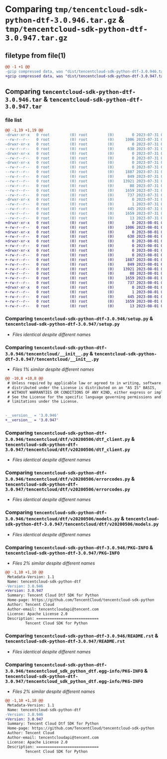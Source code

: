 # Comparing `tmp/tencentcloud-sdk-python-dtf-3.0.946.tar.gz` & `tmp/tencentcloud-sdk-python-dtf-3.0.947.tar.gz`

## filetype from file(1)

```diff
@@ -1 +1 @@
-gzip compressed data, was "dist/tencentcloud-sdk-python-dtf-3.0.946.tar", last modified: Mon Jul 31 00:25:18 2023, max compression
+gzip compressed data, was "dist/tencentcloud-sdk-python-dtf-3.0.947.tar", last modified: Tue Aug  1 00:36:27 2023, max compression
```

## Comparing `tencentcloud-sdk-python-dtf-3.0.946.tar` & `tencentcloud-sdk-python-dtf-3.0.947.tar`

### file list

```diff
@@ -1,19 +1,19 @@
-drwxr-xr-x   0 root         (0) root         (0)        0 2023-07-31 00:25:18.000000 tencentcloud-sdk-python-dtf-3.0.946/
--rw-r--r--   0 root         (0) root         (0)     1006 2023-07-31 00:25:18.000000 tencentcloud-sdk-python-dtf-3.0.946/setup.py
-drwxr-xr-x   0 root         (0) root         (0)        0 2023-07-31 00:25:18.000000 tencentcloud-sdk-python-dtf-3.0.946/tencentcloud/
--rw-r--r--   0 root         (0) root         (0)      630 2023-07-31 00:25:18.000000 tencentcloud-sdk-python-dtf-3.0.946/tencentcloud/__init__.py
-drwxr-xr-x   0 root         (0) root         (0)        0 2023-07-31 00:25:18.000000 tencentcloud-sdk-python-dtf-3.0.946/tencentcloud/dtf/
--rw-r--r--   0 root         (0) root         (0)        0 2023-07-31 00:25:18.000000 tencentcloud-sdk-python-dtf-3.0.946/tencentcloud/dtf/__init__.py
-drwxr-xr-x   0 root         (0) root         (0)        0 2023-07-31 00:25:18.000000 tencentcloud-sdk-python-dtf-3.0.946/tencentcloud/dtf/v20200506/
--rw-r--r--   0 root         (0) root         (0)        0 2023-07-31 00:25:18.000000 tencentcloud-sdk-python-dtf-3.0.946/tencentcloud/dtf/v20200506/__init__.py
--rw-r--r--   0 root         (0) root         (0)     1887 2023-07-31 00:25:18.000000 tencentcloud-sdk-python-dtf-3.0.946/tencentcloud/dtf/v20200506/dtf_client.py
--rw-r--r--   0 root         (0) root         (0)      849 2023-07-31 00:25:18.000000 tencentcloud-sdk-python-dtf-3.0.946/tencentcloud/dtf/v20200506/errorcodes.py
--rw-r--r--   0 root         (0) root         (0)    13921 2023-07-31 00:25:18.000000 tencentcloud-sdk-python-dtf-3.0.946/tencentcloud/dtf/v20200506/models.py
--rw-r--r--   0 root         (0) root         (0)       88 2023-07-31 00:25:18.000000 tencentcloud-sdk-python-dtf-3.0.946/setup.cfg
--rw-r--r--   0 root         (0) root         (0)     1659 2023-07-31 00:25:18.000000 tencentcloud-sdk-python-dtf-3.0.946/PKG-INFO
--rw-r--r--   0 root         (0) root         (0)      737 2023-07-31 00:25:18.000000 tencentcloud-sdk-python-dtf-3.0.946/README.rst
-drwxr-xr-x   0 root         (0) root         (0)        0 2023-07-31 00:25:18.000000 tencentcloud-sdk-python-dtf-3.0.946/tencentcloud_sdk_python_dtf.egg-info/
--rw-r--r--   0 root         (0) root         (0)        1 2023-07-31 00:25:18.000000 tencentcloud-sdk-python-dtf-3.0.946/tencentcloud_sdk_python_dtf.egg-info/dependency_links.txt
--rw-r--r--   0 root         (0) root         (0)      445 2023-07-31 00:25:18.000000 tencentcloud-sdk-python-dtf-3.0.946/tencentcloud_sdk_python_dtf.egg-info/SOURCES.txt
--rw-r--r--   0 root         (0) root         (0)     1659 2023-07-31 00:25:18.000000 tencentcloud-sdk-python-dtf-3.0.946/tencentcloud_sdk_python_dtf.egg-info/PKG-INFO
--rw-r--r--   0 root         (0) root         (0)       13 2023-07-31 00:25:18.000000 tencentcloud-sdk-python-dtf-3.0.946/tencentcloud_sdk_python_dtf.egg-info/top_level.txt
+drwxr-xr-x   0 root         (0) root         (0)        0 2023-08-01 00:36:27.000000 tencentcloud-sdk-python-dtf-3.0.947/
+-rw-r--r--   0 root         (0) root         (0)     1006 2023-08-01 00:36:27.000000 tencentcloud-sdk-python-dtf-3.0.947/setup.py
+drwxr-xr-x   0 root         (0) root         (0)        0 2023-08-01 00:36:27.000000 tencentcloud-sdk-python-dtf-3.0.947/tencentcloud/
+-rw-r--r--   0 root         (0) root         (0)      630 2023-08-01 00:36:27.000000 tencentcloud-sdk-python-dtf-3.0.947/tencentcloud/__init__.py
+drwxr-xr-x   0 root         (0) root         (0)        0 2023-08-01 00:36:27.000000 tencentcloud-sdk-python-dtf-3.0.947/tencentcloud/dtf/
+-rw-r--r--   0 root         (0) root         (0)        0 2023-08-01 00:36:27.000000 tencentcloud-sdk-python-dtf-3.0.947/tencentcloud/dtf/__init__.py
+drwxr-xr-x   0 root         (0) root         (0)        0 2023-08-01 00:36:27.000000 tencentcloud-sdk-python-dtf-3.0.947/tencentcloud/dtf/v20200506/
+-rw-r--r--   0 root         (0) root         (0)        0 2023-08-01 00:36:27.000000 tencentcloud-sdk-python-dtf-3.0.947/tencentcloud/dtf/v20200506/__init__.py
+-rw-r--r--   0 root         (0) root         (0)     1887 2023-08-01 00:36:27.000000 tencentcloud-sdk-python-dtf-3.0.947/tencentcloud/dtf/v20200506/dtf_client.py
+-rw-r--r--   0 root         (0) root         (0)      849 2023-08-01 00:36:27.000000 tencentcloud-sdk-python-dtf-3.0.947/tencentcloud/dtf/v20200506/errorcodes.py
+-rw-r--r--   0 root         (0) root         (0)    13921 2023-08-01 00:36:27.000000 tencentcloud-sdk-python-dtf-3.0.947/tencentcloud/dtf/v20200506/models.py
+-rw-r--r--   0 root         (0) root         (0)       88 2023-08-01 00:36:27.000000 tencentcloud-sdk-python-dtf-3.0.947/setup.cfg
+-rw-r--r--   0 root         (0) root         (0)     1659 2023-08-01 00:36:27.000000 tencentcloud-sdk-python-dtf-3.0.947/PKG-INFO
+-rw-r--r--   0 root         (0) root         (0)      737 2023-08-01 00:36:27.000000 tencentcloud-sdk-python-dtf-3.0.947/README.rst
+drwxr-xr-x   0 root         (0) root         (0)        0 2023-08-01 00:36:27.000000 tencentcloud-sdk-python-dtf-3.0.947/tencentcloud_sdk_python_dtf.egg-info/
+-rw-r--r--   0 root         (0) root         (0)        1 2023-08-01 00:36:27.000000 tencentcloud-sdk-python-dtf-3.0.947/tencentcloud_sdk_python_dtf.egg-info/dependency_links.txt
+-rw-r--r--   0 root         (0) root         (0)      445 2023-08-01 00:36:27.000000 tencentcloud-sdk-python-dtf-3.0.947/tencentcloud_sdk_python_dtf.egg-info/SOURCES.txt
+-rw-r--r--   0 root         (0) root         (0)     1659 2023-08-01 00:36:27.000000 tencentcloud-sdk-python-dtf-3.0.947/tencentcloud_sdk_python_dtf.egg-info/PKG-INFO
+-rw-r--r--   0 root         (0) root         (0)       13 2023-08-01 00:36:27.000000 tencentcloud-sdk-python-dtf-3.0.947/tencentcloud_sdk_python_dtf.egg-info/top_level.txt
```

### Comparing `tencentcloud-sdk-python-dtf-3.0.946/setup.py` & `tencentcloud-sdk-python-dtf-3.0.947/setup.py`

 * *Files identical despite different names*

### Comparing `tencentcloud-sdk-python-dtf-3.0.946/tencentcloud/__init__.py` & `tencentcloud-sdk-python-dtf-3.0.947/tencentcloud/__init__.py`

 * *Files 1% similar despite different names*

```diff
@@ -10,8 +10,8 @@
 # Unless required by applicable law or agreed to in writing, software
 # distributed under the License is distributed on an "AS IS" BASIS,
 # WITHOUT WARRANTIES OR CONDITIONS OF ANY KIND, either express or implied.
 # See the License for the specific language governing permissions and
 # limitations under the License.
 
 
-__version__ = '3.0.946'
+__version__ = '3.0.947'
```

### Comparing `tencentcloud-sdk-python-dtf-3.0.946/tencentcloud/dtf/v20200506/dtf_client.py` & `tencentcloud-sdk-python-dtf-3.0.947/tencentcloud/dtf/v20200506/dtf_client.py`

 * *Files identical despite different names*

### Comparing `tencentcloud-sdk-python-dtf-3.0.946/tencentcloud/dtf/v20200506/errorcodes.py` & `tencentcloud-sdk-python-dtf-3.0.947/tencentcloud/dtf/v20200506/errorcodes.py`

 * *Files identical despite different names*

### Comparing `tencentcloud-sdk-python-dtf-3.0.946/tencentcloud/dtf/v20200506/models.py` & `tencentcloud-sdk-python-dtf-3.0.947/tencentcloud/dtf/v20200506/models.py`

 * *Files identical despite different names*

### Comparing `tencentcloud-sdk-python-dtf-3.0.946/PKG-INFO` & `tencentcloud-sdk-python-dtf-3.0.947/PKG-INFO`

 * *Files 2% similar despite different names*

```diff
@@ -1,10 +1,10 @@
 Metadata-Version: 1.1
 Name: tencentcloud-sdk-python-dtf
-Version: 3.0.946
+Version: 3.0.947
 Summary: Tencent Cloud Dtf SDK for Python
 Home-page: https://github.com/TencentCloud/tencentcloud-sdk-python
 Author: Tencent Cloud
 Author-email: tencentcloudapi@tencent.com
 License: Apache License 2.0
 Description: ============================
         Tencent Cloud SDK for Python
```

### Comparing `tencentcloud-sdk-python-dtf-3.0.946/README.rst` & `tencentcloud-sdk-python-dtf-3.0.947/README.rst`

 * *Files identical despite different names*

### Comparing `tencentcloud-sdk-python-dtf-3.0.946/tencentcloud_sdk_python_dtf.egg-info/PKG-INFO` & `tencentcloud-sdk-python-dtf-3.0.947/tencentcloud_sdk_python_dtf.egg-info/PKG-INFO`

 * *Files 2% similar despite different names*

```diff
@@ -1,10 +1,10 @@
 Metadata-Version: 1.1
 Name: tencentcloud-sdk-python-dtf
-Version: 3.0.946
+Version: 3.0.947
 Summary: Tencent Cloud Dtf SDK for Python
 Home-page: https://github.com/TencentCloud/tencentcloud-sdk-python
 Author: Tencent Cloud
 Author-email: tencentcloudapi@tencent.com
 License: Apache License 2.0
 Description: ============================
         Tencent Cloud SDK for Python
```

